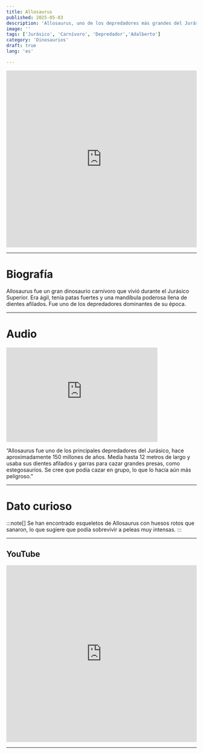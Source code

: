 ```yaml
---
title: Allosaurus
published: 2025-05-03
description: 'Allosaurus, uno de los depredadores más grandes del Jurásico, cazaba en grupo para dominar su ecosistema.'
image: ''
tags: ['Jurásico', 'Carnívoro', 'Depredador','Adalberto']
category: 'Dinosaurios'
draft: true 
lang: 'es'

---
```

<iframe width="100%" height="468" src="https://drive.google.com/file/d/16g2wc64ebxjRvaA--pw_Wixt_dqLPmB3/preview" frameborder="0" allowfullscreen></iframe>

---

# Biografía
Allosaurus fue un gran dinosaurio carnívoro que vivió durante el Jurásico Superior. Era ágil, tenía patas fuertes y una mandíbula poderosa llena de dientes afilados. Fue uno de los depredadores dominantes de su época.

---
# Audio

<iframe width="400" height="250" src="https://drive.google.com/file/d/1-soFOL_rykjZtSebE9Fr9amjcVlnFNWd/preview" frameborder="0" allowfullscreen></iframe>

“Allosaurus fue uno de los principales depredadores del Jurásico, hace aproximadamente 150 millones de años. Medía hasta 12 metros de largo y usaba sus dientes afilados y garras para cazar grandes presas, como estegosaurios. Se cree que podía cazar en grupo, lo que lo hacía aún más peligroso.”

---

# Dato curioso
:::note[]
Se han encontrado esqueletos de Allosaurus con huesos rotos que sanaron, lo que sugiere que podía sobrevivir a peleas muy intensas.
:::

---
## YouTube

<iframe width="100%" height="468" src="https://www.youtube.com/embed/mwDUYvXwFt8" title="YouTube video player" frameborder="0" allow="accelerometer; autoplay; clipboard-write; encrypted-media; gyroscope; picture-in-picture; web-share" allowfullscreen></iframe>

---